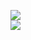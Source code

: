 [![](https://img.shields.io/badge/Made%20With-Github%20Spray-lightgrey.svg?style=for-the-badge&logo=github)](https://github.com/Annihil/github-spray#20780)  
[![](https://i.imgur.com/2DrTn0Z.gif)](https://github.com/Annihil/github-spray)